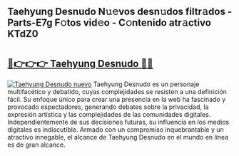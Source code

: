 ## Taehyung Desnudo N𝚞𝚎vos desn𝚞dos filtr𝚊dos - Parts-E7g F𝚘tos vid𝚎o - C𝚘ntenido atr𝚊ctivo KTdZ0

# <h2><a href="http://mbc55x.tromn.icu/?c=Taehyung+Desnudo">🔗👉👉👉 Taehyung Desnudo 🔗🔗</a></h2>

[![Taehyung Desnudo nuevo](https://i.imgur.com/pEAQMta.gif)](http://mbc55x.tromn.icu/?c=Taehyung+Desnudo)
Taehyung Desnudo es un personaje multifacético y debatido, cuyas complejidades se resisten a una definición fácil.  Su enfoque único para crear una presencia en la web ha fascinado y provocado espectadores, generando debates sobre la privacidad, la expresión artística y las complejidades de las comunidades digitales. Independientemente de sus decisiones futuras, su influencia en los medios digitales es indiscutible. Armado con un compromiso inquebrantable y un atractivo innegable, el alcance de Taehyung Desnudo en el mundo en línea es de gran alcance.
